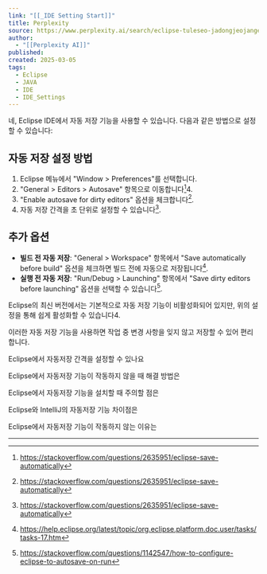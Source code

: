 ```yaml
---
link: "[[_IDE Setting Start]]"
title: Perplexity
source: https://www.perplexity.ai/search/eclipse-tuleseo-jadongjeojange-CurNh2_bShSfbsNTec7T9Q
author:
  - "[[Perplexity AI]]"
published: 
created: 2025-03-05
tags:
  - Eclipse
  - JAVA
  - IDE
  - IDE_Settings
---
```

네, Eclipse IDE에서 자동 저장 기능을 사용할 수 있습니다. 다음과 같은 방법으로 설정할 수 있습니다:

## 자동 저장 설정 방법

1. Eclipse 메뉴에서 "Window > Preferences"를 선택합니다.
2. "General > Editors > Autosave" 항목으로 이동합니다[^1]4.
3. "Enable autosave for dirty editors" 옵션을 체크합니다[^1].
4. 자동 저장 간격을 초 단위로 설정할 수 있습니다[^1].

## 추가 옵션

- **빌드 전 자동 저장**: "General > Workspace" 항목에서 "Save automatically before build" 옵션을 체크하면 빌드 전에 자동으로 저장됩니다[^5].
- **실행 전 자동 저장**: "Run/Debug > Launching" 항목에서 "Save dirty editors before launching" 옵션을 선택할 수 있습니다[^3].

Eclipse의 최신 버전에서는 기본적으로 자동 저장 기능이 비활성화되어 있지만, 위의 설정을 통해 쉽게 활성화할 수 있습니다4.

이러한 자동 저장 기능을 사용하면 작업 중 변경 사항을 잊지 않고 저장할 수 있어 편리합니다.

Eclipse에서 자동저장 간격을 설정할 수 있나요

Eclipse에서 자동저장 기능이 작동하지 않을 때 해결 방법은

Eclipse에서 자동저장 기능을 설치할 때 주의할 점은

Eclipse와 IntelliJ의 자동저장 기능 차이점은

Eclipse에서 자동저장 기능이 작동하지 않는 이유는

---

[^1]: https://stackoverflow.com/questions/2635951/eclipse-save-automatically

[^3]: https://stackoverflow.com/questions/1142547/how-to-configure-eclipse-to-autosave-on-run

[^5]: https://help.eclipse.org/latest/topic/org.eclipse.platform.doc.user/tasks/tasks-17.htm